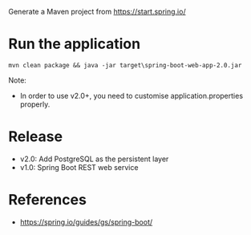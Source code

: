 Generate a Maven project from https://start.spring.io/

# Run the application

```
mvn clean package && java -jar target\spring-boot-web-app-2.0.jar
```

Note:

* In order to use v2.0+, you need to customise application.properties properly. 

# Release

* v2.0: Add PostgreSQL as the persistent layer
* v1.0: Spring Boot REST web service

# References

* https://spring.io/guides/gs/spring-boot/
